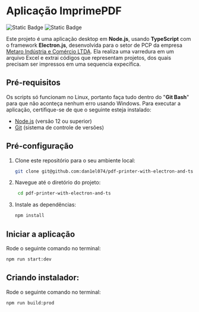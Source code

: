# Aplicação ImprimePDF

![Static Badge](https://img.shields.io/badge/status-finished-green) ![Static Badge](https://img.shields.io/badge/release-v3.0.1-blue)

Este projeto é uma aplicação desktop em **Node.js**, usando **TypeScript** com o framework **Electron.js**, desenvolvida para o setor de PCP da empresa [Metaro Indústria e Comércio LTDA](https://www.metaro.com.br). Ela realiza uma varredura em um arquivo Excel e extrai códigos que representam projetos, dos quais precisam ser impressos em uma sequencia expecífica.

## Pré-requisitos

Os scripts só funcionam no Linux, portanto faça tudo dentro do "**Git Bash**" para que não aconteça nenhum erro usando Windows. Para executar a aplicação, certifique-se de que o seguinte esteja instalado:

- [Node.js](https://nodejs.org/en/download/current) (versão 12 ou superior)
- [Git](https://git-scm.com/download/win) (sistema de controle de versões)

## Pré-configuração

1. Clone este repositório para o seu ambiente local:

    ```bash
    git clone git@github.com:dan1el074/pdf-printer-with-electron-and-ts.git 
    ```

3. Navegue até o diretório do projeto:

   ```bash
    cd pdf-printer-with-electron-and-ts
    ```

4. Instale as dependências:

    ```bash
    npm install
    ```
## Iniciar a aplicação

Rode o seguinte comando no terminal:

```bash
npm run start:dev 
```

## Criando instalador:

Rode o seguinte comando no terminal:

```bash
npm run build:prod 
```
